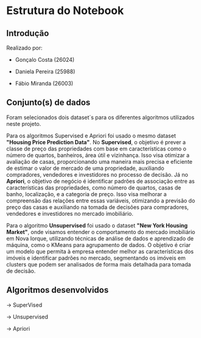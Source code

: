 # Estrutura do Notebook

## Introdução
Realizado por:

- Gonçalo Costa (26024)

- Daniela Pereira (25988)

- Fábio Miranda (26003)

## Conjunto(s) de dados
Foram selecionados dois dataset´s para os diferentes algoritmos utilizados neste projeto.

  Para os algoritmos Supervised e Apriori foi usado o mesmo dataset **"Housing Price Prediction Data"**.
  No **Supervised**, o objetivo é prever a classe de preço das propriedades com base em características como o número de quartos, banheiros, área útil e vizinhança. Isso visa otimizar a avaliação de casas, proporcionando uma maneira mais precisa e eficiente de estimar o valor de mercado de uma propriedade, auxiliando compradores, vendedores e investidores no processo de decisão.
  Já no **Apriori**, o objetivo de negócio é identificar padrões de associação entre as características das propriedades, como número de quartos, casas de banho, localização, e a categoria de preço. Isso visa melhorar a compreensão das relações entre essas variáveis, otimizando a previsão do preço das casas e auxiliando na tomada de decisões para compradores, vendedores e investidores no mercado imobiliário.


  Para o algoritmo **Unsupervised** foi usado o dataset **"New York Housing Market"**, onde visamos entender o comportamento do mercado imobiliário em Nova Iorque, utilizando técnicas de análise de dados e aprendizado de máquina, como o KMeans para agrupamento de dados.
O objetivo é criar um modelo que permita à empresa entender melhor as características dos imóveis e identificar padrões no mercado, segmentando os imóveis em clusters que podem ser analisados de forma mais detalhada para tomada de decisão.


## Algoritmos desenvolvidos
-> SuperVised

-> Unsupervised

-> Apriori
